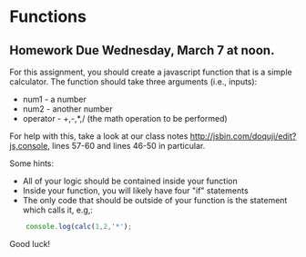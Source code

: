 # Functions

## Homework Due Wednesday, March 7 at noon.

For this assignment, you should create a javascript function that is a simple 
calculator. The function should take three arguments (i.e., inputs):

* num1 - a number
* num2 - another number
* operator - +,-,*,/ (the math operation to be performed)

For help with this, take a look at our class notes 
http://jsbin.com/doquji/edit?js,console, lines 57-60 and lines 46-50 in 
particular.

Some hints:

* All of your logic should be contained inside your function
* Inside your function, you will likely have four "if" statements
* The only code that should be outside of your function is the statement which 
calls it, e.g,:

```js
    console.log(calc(1,2,'*');
```

Good luck!
